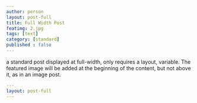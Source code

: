 ```yaml
---
author: person
layout: post-full
title: Full Width Post
featimg: 2.jpg
tags: [text]
category: [standard]
published : false
---
```

a standard post displayed at full-width, only requires a layout, variable.
The featured image will be added at the beginning of the content, but not above it, as in an image post.

```yml
---
layout: post-full
---
```

